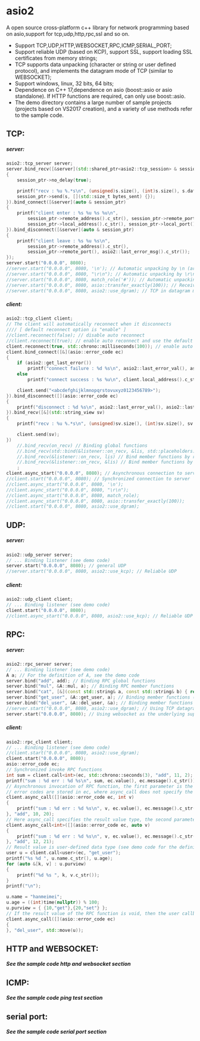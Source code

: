 # asio2
A open source cross-platform c++ library for network programming based on asio,support for tcp,udp,http,rpc,ssl and so on.

* Support TCP,UDP,HTTP,WEBSOCKET,RPC,ICMP,SERIAL_PORT;
* Support reliable UDP (based on KCP), support SSL, support loading SSL certificates from memory strings;
* TCP supports data unpacking (character or string or user defined protocol), and implements the datagram mode of TCP (similar to WEBSOCKET);
* Support windows, linux, 32 bits, 64 bits;
* Dependence on C++ 17,dependence on asio (boost::asio or asio standalone). If HTTP functions are required, can only use boost::asio.
* The demo directory contains a large number of sample projects (projects based on VS2017 creation), and a variety of use methods refer to the sample code.

## TCP:
##### server:
```c++
asio2::tcp_server server;
server.bind_recv([&server](std::shared_ptr<asio2::tcp_session> & session_ptr, std::string_view s)
{
	session_ptr->no_delay(true);

	printf("recv : %u %.*s\n", (unsigned)s.size(), (int)s.size(), s.data());
	session_ptr->send(s, [](std::size_t bytes_sent) {});
}).bind_connect([&server](auto & session_ptr)
{
	printf("client enter : %s %u %s %u\n",
		session_ptr->remote_address().c_str(), session_ptr->remote_port(),
		session_ptr->local_address().c_str(), session_ptr->local_port());
}).bind_disconnect([&server](auto & session_ptr)
{
	printf("client leave : %s %u %s\n",
		session_ptr->remote_address().c_str(),
		session_ptr->remote_port(), asio2::last_error_msg().c_str());
});
server.start("0.0.0.0", 8080);
//server.start("0.0.0.0", 8080, '\n'); // Automatic unpacking by \n (arbitrary characters can be specified)
//server.start("0.0.0.0", 8080, "\r\n"); // Automatic unpacking by \r\n (arbitrary string can be specified)
//server.start("0.0.0.0", 8080, match_role('#')); // Automatic unpacking according to the rules specified by match_role (see demo code for match_role) (for user-defined protocol unpacking)
//server.start("0.0.0.0", 8080, asio::transfer_exactly(100)); // Receive a fixed 100 bytes at a time
//server.start("0.0.0.0", 8080, asio2::use_dgram); // TCP in datagram mode, no matter how long the data is sent, the whole package data of the corresponding length must be received by both sides.
```
##### client:
```c++
asio2::tcp_client client;
// The client will automatically reconnect when it disconnects
//// [ default reconnect option is "enable" ]
//client.reconnect(false); // disable auto reconnect
//client.reconnect(true); // enable auto reconnect and use the default delay
client.reconnect(true, std::chrono::milliseconds(100)); // enable auto reconnect and use custom delay
client.bind_connect([&](asio::error_code ec)
{
	if (asio2::get_last_error())
		printf("connect failure : %d %s\n", asio2::last_error_val(), asio2::last_error_msg().c_str());
	else
		printf("connect success : %s %u\n", client.local_address().c_str(), client.local_port());

	client.send("<abcdefghijklmnopqrstovuxyz0123456789>");
}).bind_disconnect([](asio::error_code ec)
{
	printf("disconnect : %d %s\n", asio2::last_error_val(), asio2::last_error_msg().c_str());
}).bind_recv([&](std::string_view sv)
{
	printf("recv : %u %.*s\n", (unsigned)sv.size(), (int)sv.size(), sv.data());

	client.send(sv);
})
	//.bind_recv(on_recv) // Binding global functions
	//.bind_recv(std::bind(&listener::on_recv, &lis, std::placeholders::_1)) // Binding member functions (see demo code for details)
	//.bind_recv(&listener::on_recv, lis) // Bind member functions by reference to lis object (see demo code for details)
	//.bind_recv(&listener::on_recv, &lis) // Bind member functions by pointers to lis object (see demo code for details)
	;
client.async_start("0.0.0.0", 8080); // Asynchronous connection to server
//client.start("0.0.0.0", 8080); // Synchronized connection to server
//client.async_start("0.0.0.0", 8080, '\n');
//client.async_start("0.0.0.0", 8080, "\r\n");
//client.async_start("0.0.0.0", 8080, match_role);
//client.async_start("0.0.0.0", 8080, asio::transfer_exactly(100));
//client.start("0.0.0.0", 8080, asio2::use_dgram);
```

## UDP:
##### server:
```c++
asio2::udp_server server;
// ... Binding listener (see demo code)
server.start("0.0.0.0", 8080); // general UDP
//server.start("0.0.0.0", 8080, asio2::use_kcp); // Reliable UDP
```
##### client:
```c++
asio2::udp_client client;
// ... Binding listener (see demo code)
client.start("0.0.0.0", 8080);
//client.async_start("0.0.0.0", 8080, asio2::use_kcp); // Reliable UDP
```

## RPC:
##### server:
```c++
asio2::rpc_server server;
// ... Binding listener (see demo code)
A a; // For the definition of A, see the demo code
server.bind("add", add); // Binding RPC global functions
server.bind("mul", &A::mul, a); // Binding RPC member functions
server.bind("cat", [&](const std::string& a, const std::string& b) { return a + b; }); // Binding lambda
server.bind("get_user", &A::get_user, a); // Binding member functions (by reference)
server.bind("del_user", &A::del_user, &a); // Binding member functions (by pointer)
//server.start("0.0.0.0", 8080, asio2::use_dgram); // Using TCP datagram mode as the underlying support of RPC communication, the use_dgram parameter must be used when starting the server.
server.start("0.0.0.0", 8080); // Using websocket as the underlying support of RPC communication(You need to go to the end code of the rcp_server.hpp file and choose to use websocket)
```
##### client:
```c++
asio2::rpc_client client;
// ... Binding listener (see demo code)
//client.start("0.0.0.0", 8080, asio2::use_dgram);
client.start("0.0.0.0", 8080);
asio::error_code ec;
// Synchronized invoke RPC functions
int sum = client.call<int>(ec, std::chrono::seconds(3), "add", 11, 2);
printf("sum : %d err : %d %s\n", sum, ec.value(), ec.message().c_str());
// Asynchronous invocation of RPC function, the first parameter is the callback function, when the call is completed or timeout, the callback function automatically called, if timeout or other errors,
// error codes are stored in ec, where async_call does not specify the result value type, the second parameter of the lambda expression must specify the type.
client.async_call([](asio::error_code ec, int v)
{
	printf("sum : %d err : %d %s\n", v, ec.value(), ec.message().c_str());
}, "add", 10, 20);
// Here async_call specifies the result value type, the second parameter of the lambda expression can be auto type.
client.async_call<int>([](asio::error_code ec, auto v)
{
	printf("sum : %d err : %d %s\n", v, ec.value(), ec.message().c_str());
}, "add", 12, 21);
// Result value is user-defined data type (see demo code for the definition of user type)
user u = client.call<user>(ec, "get_user");
printf("%s %d ", u.name.c_str(), u.age);
for (auto &[k, v] : u.purview)
{
	printf("%d %s ", k, v.c_str());
}
printf("\n");

u.name = "hanmeimei";
u.age = ((int)time(nullptr)) % 100;
u.purview = { {10,"get"},{20,"set"} };
// If the result value of the RPC function is void, then the user callback function has only one parameter.
client.async_call([](asio::error_code ec)
{
}, "del_user", std::move(u));

```

## HTTP and WEBSOCKET:
##### See the sample code http and websocket section

## ICMP:
##### See the sample code ping test section

## serial port:
##### See the sample code serial port section
